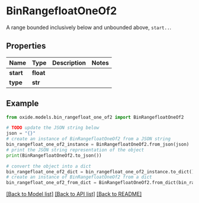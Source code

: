 # BinRangefloatOneOf2

A range bounded inclusively below and unbounded above, `start..`.

## Properties

Name | Type | Description | Notes
------------ | ------------- | ------------- | -------------
**start** | **float** |  | 
**type** | **str** |  | 

## Example

```python
from oxide.models.bin_rangefloat_one_of2 import BinRangefloatOneOf2

# TODO update the JSON string below
json = "{}"
# create an instance of BinRangefloatOneOf2 from a JSON string
bin_rangefloat_one_of2_instance = BinRangefloatOneOf2.from_json(json)
# print the JSON string representation of the object
print(BinRangefloatOneOf2.to_json())

# convert the object into a dict
bin_rangefloat_one_of2_dict = bin_rangefloat_one_of2_instance.to_dict()
# create an instance of BinRangefloatOneOf2 from a dict
bin_rangefloat_one_of2_from_dict = BinRangefloatOneOf2.from_dict(bin_rangefloat_one_of2_dict)
```
[[Back to Model list]](../README.md#documentation-for-models) [[Back to API list]](../README.md#documentation-for-api-endpoints) [[Back to README]](../README.md)


